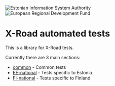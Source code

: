 ![Estonian Information System Authority](https://github.com/e-gov/RIHA-Frontend/raw/master/logo/gov-CVI/lions.png "Estonian Information System Authority") ![European Regional Development Fund](https://github.com/e-gov/RIHA-Frontend/raw/master/logo/EU/EU.png "European Regional Development Fund")

# X-Road automated tests

This is a library for X-Road tests.

Currently there are 3 main sections:

- [common](common) - Common tests
- [EE-national](EE-national) - Tests specific to Estonia
- [FI-national](FI-national) - Tests specific to Finland
